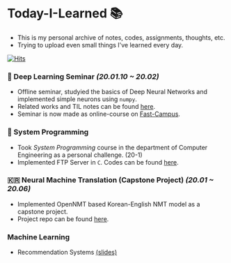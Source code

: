# Today-I-Learned 📚

- This is my personal archive of notes, codes, assignments, thoughts, etc.
- Trying to upload even small things I've learned every day.

[![Hits](https://hits.seeyoufarm.com/api/count/incr/badge.svg?url=https%3A%2F%2Fgithub.com%2FSoYoungCho%2FToday-I-Learned%2F)](https://hits.seeyoufarm.com)

### :seedling: Deep Learning Seminar *(20.01.10 ~ 20.02)*
- Offline seminar, studyied the basics of Deep Neural Networks and implemented simple neurons using `numpy`.
- Related works and TIL notes can be found [here](https://github.com/SoYoungCho/Today-I-Learned/tree/master/Deeplearning%20Seminar).
- Seminar is now made as online-course on [Fast-Campus](https://fastcampus.co.kr/data_online_mathdeep).

### :floppy_disk: System Programming
- Took *System Programming* course in the department of Computer Engineering  as a personal challenge. (20-1)
- Implemented FTP Server in `C`. Codes can be found [here](https://github.com/SoYoungCho/Today-I-Learned/tree/master/System%20Programming).

### :kr: Neural Machine Translation (Capstone Project) *(20.01 ~ 20.06)*
- Implemented OpenNMT based Korean-English NMT model as a capstone project.
- Project repo can be found [here](https://github.com/team012/OpenNMT-Project).

### Machine Learning
  + Recommendation Systems [(slides)](https://github.com/SoYoungCho/Today-I-Learned/blob/master/Machine%20Learning%20with%20Spark/5.%20Recommender%20System.pdf)
